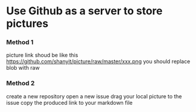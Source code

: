 # Use Github as a server to store pictures
### Method 1
picture link shoud be like this  https://github.com/shanyit/picture/raw/master/xxx.png
you should replace blob with raw
### Method 2
create a new repository 
open a new issue
drag your local picture to the issue
copy the produced link to your markdown file
